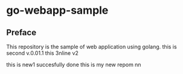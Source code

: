 # go-webapp-sample



## Preface
This repository is the sample of web application using golang.
this is second v.0.01.1
this 3nline v2

this is new1
succesfully done 
this is my new repom
nn
